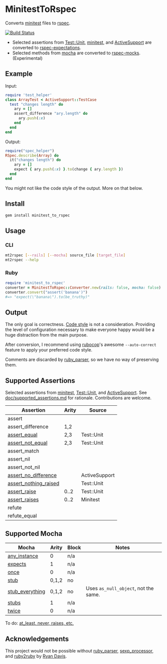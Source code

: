 # MinitestToRspec

Converts [minitest][8] files to [rspec][9].

[![Build Status][1]][2]

- Selected assertions from [Test::Unit][26], [minitest][8],
  and [ActiveSupport][27] are converted to [rspec-expectations][25].
- Selected methods from [mocha][28] are converted to [rspec-mocks][24].
  (Experimental)

## Example

Input:

```ruby
require 'test_helper'
class ArrayTest < ActiveSupport::TestCase
  test "changes length" do
    ary = []
    assert_difference "ary.length" do
      ary.push(:x)
    end
  end
end
```

Output:

```ruby
require("spec_helper")
RSpec.describe(Array) do
  it("changes length") do
    ary = []
    expect { ary.push(:x) }.to(change { ary.length })
  end
end
```

You might not like the code style of the output. More on that below.

## Install

```bash
gem install minitest_to_rspec
```

## Usage

### CLI

```bash
mt2rspec [--rails] [--mocha] source_file [target_file]
mt2rspec --help
```

### Ruby

```ruby
require 'minitest_to_rspec'
converter = MinitestToRspec::Converter.new(rails: false, mocha: false)
converter.convert("assert('banana')")
#=> "expect(\"banana\").to(be_truthy)"
```

## Output

The only goal is correctness. [Code style][34] is not a consideration.
Providing the level of configuration necessary to make everyone happy would
be a huge distraction from the main purpose.

After conversion, I recommend using [rubocop][35]'s awesome `--auto-correct`
feature to apply your preferred code style.

Comments are discarded by [ruby_parser][14], so we have no way of
preserving them.

## Supported Assertions

Selected assertions from [minitest][8], [Test::Unit][26], and
[ActiveSupport][27]. See [doc/supported_assertions.md][5] for rationale.
Contributions are welcome.

Assertion                   | Arity | Source
--------------------------- | ----- | ------
assert                      |       |
assert_difference           | 1,2   |
[assert_equal][23]          | 2,3   | Test::Unit
[assert_not_equal][22]      | 2,3   | Test::Unit
assert_match                |       |
assert_nil                  |       |
assert_not_nil              |       |
[assert_no_difference][12]  |       | ActiveSupport
[assert_nothing_raised][10] |       | Test::Unit
[assert_raise][11]          | 0..2  | Test::Unit
[assert_raises][13]         | 0..2  | Minitest
refute                      |       |
refute_equal                |       |

## Supported Mocha

Mocha                 | Arity | Block | Notes
--------------------- | ----- | ----- | -------
[any_instance][29]    | 0     | n/a   |
[expects][21]         | 1     | n/a   |
[once][31]            | 0     | n/a   |
[stub][19]            | 0,1,2 | no    |
[stub_everything][18] | 0,1,2 | no    | Uses `as_null_object`, not the same.
[stubs][20]           | 1     | n/a   |
[twice][32]           | 0     | n/a   |

To do: [at_least, never, raises, etc.][30]

## Acknowledgements

This project would not be possible without [ruby_parser][14],
[sexp_processor][15], and [ruby2ruby][16] by [Ryan Davis][17].

[1]: https://travis-ci.org/jaredbeck/minitest_to_rspec.svg?branch=master
[2]: https://travis-ci.org/jaredbeck/minitest_to_rspec
[5]: https://github.com/jaredbeck/minitest_to_rspec/blob/master/doc/supported_assertions.md
[6]: https://github.com/seattlerb/ruby2ruby
[8]: https://github.com/jaredbeck/minitest_to_rspec/blob/master/doc/minitest.md
[9]: https://github.com/jaredbeck/minitest_to_rspec/blob/master/doc/rspec.md
[10]: http://www.rubydoc.info/gems/test-unit/3.0.9/Test/Unit/Assertions#assert_nothing_raised-instance_method
[11]: http://ruby-doc.org/stdlib-2.1.0/libdoc/test/unit/rdoc/Test/Unit/Assertions.html#method-i-assert_raise
[12]: http://api.rubyonrails.org/classes/ActiveSupport/Testing/Assertions.html#method-i-assert_no_difference
[13]: http://www.rubydoc.info/gems/minitest/5.5.1/Minitest/Assertions#assert_raises-instance_method
[14]: https://github.com/seattlerb/ruby_parser
[15]: https://github.com/seattlerb/sexp_processor
[16]: https://github.com/seattlerb/ruby2ruby
[17]: https://github.com/zenspider
[18]: http://www.rubydoc.info/github/floehopper/mocha/Mocha/API:stub_everything
[19]: http://www.rubydoc.info/github/floehopper/mocha/Mocha/API#stub-instance_method
[20]: http://www.rubydoc.info/github/floehopper/mocha/Mocha/ObjectMethods#stubs-instance_method
[21]: http://www.rubydoc.info/github/floehopper/mocha/Mocha/ObjectMethods:expects
[22]: http://www.rubydoc.info/gems/test-unit/3.0.9/Test/Unit/Assertions#assert_not_equal-instance_method
[23]: http://www.rubydoc.info/gems/test-unit/3.0.9/Test/Unit/Assertions#assert_equal-instance_method
[24]: https://github.com/rspec/rspec-mocks
[25]: https://github.com/rspec/rspec-expectations
[26]: http://test-unit.github.io/
[27]: https://rubygems.org/gems/activesupport
[28]: http://gofreerange.com/mocha/docs/
[29]: http://www.rubydoc.info/github/floehopper/mocha/Mocha/ClassMethods#any_instance-instance_method
[30]: http://www.rubydoc.info/github/floehopper/mocha/Mocha/Expectation
[31]: http://www.rubydoc.info/github/floehopper/mocha/Mocha/Expectation#once-instance_method
[32]: http://www.rubydoc.info/github/floehopper/mocha/Mocha/Expectation#twice-instance_method
[34]: https://github.com/bbatsov/ruby-style-guide
[35]: https://github.com/bbatsov/rubocop
